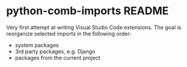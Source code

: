 # python-comb-imports README

Very first attempt at writing Visual Studio Code extensions. The goal is reorganize selected imports in the following order:
* system packages
* 3rd party packages, e.g. Django
* packages from the current project
